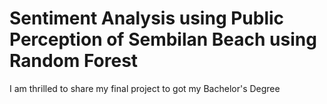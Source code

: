 # Sentiment Analysis using Public Perception of Sembilan Beach using Random Forest
I am thrilled to share my final project to got my Bachelor's Degree
